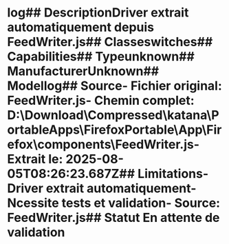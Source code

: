 # log##  DescriptionDriver extrait automatiquement depuis FeedWriter.js##  Classeswitches##  Capabilities##  Typeunknown##  ManufacturerUnknown##  Modellog##  Source- **Fichier original**: FeedWriter.js- **Chemin complet**: D:\Download\Compressed\katana\PortableApps\FirefoxPortable\App\Firefox\components\FeedWriter.js- **Extrait le**: 2025-08-05T08:26:23.687Z##  Limitations- Driver extrait automatiquement- Ncessite tests et validation- Source: FeedWriter.js##  Statut En attente de validation